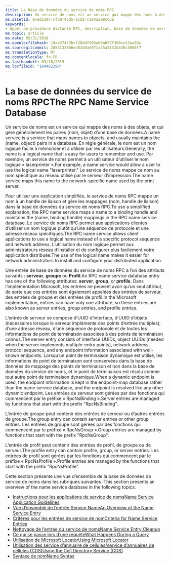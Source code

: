 ```yaml
---
title: La base de données du service de noms RPC
description: Un service de noms est un service qui mappe des noms à des objets, et qui gère généralement les paires (nom, objet) d’une base de données.
ms.assetid: 9ced2307-cf30-45d5-bcd2-c1e4aae8c63b
keywords:
- Appel de procédure distante RPC, description, base de données de service de noms
ms.topic: article
ms.date: 05/31/2018
ms.openlocfilehash: 19ae37473bcf28ddf995ab0a657f300ce13aa83c
ms.sourcegitcommit: 2d531328b6ed82d4ad971a45a5131b430c5866f7
ms.translationtype: MT
ms.contentlocale: fr-FR
ms.lasthandoff: 09/16/2019
ms.locfileid: "104462298"
---
```

# <a name="the-rpc-name-service-database"></a><span data-ttu-id="4decd-104">La base de données du service de noms RPC</span><span class="sxs-lookup"><span data-stu-id="4decd-104">The RPC Name Service Database</span></span>

<span data-ttu-id="4decd-105">Un service de noms est un service qui mappe des noms à des objets, et qui gère généralement les paires (nom, objet) d’une base de données.</span><span class="sxs-lookup"><span data-stu-id="4decd-105">A name service is a service that maps names to objects, and usually maintains the (name, object) pairs in a database.</span></span> <span data-ttu-id="4decd-106">En règle générale, le nom est un nom logique facile à mémoriser et à utiliser par les utilisateurs.</span><span class="sxs-lookup"><span data-stu-id="4decd-106">Generally, the name is a logical name that is easy for users to remember and use.</span></span> <span data-ttu-id="4decd-107">Par exemple, un service de noms permet à un utilisateur d’utiliser le nom logique « laserprinter ».</span><span class="sxs-lookup"><span data-stu-id="4decd-107">For example, a name service would allow a user to use the logical name "laserprinter."</span></span> <span data-ttu-id="4decd-108">Le service de noms mappe ce nom au nom spécifique au réseau utilisé par le serveur d’impression.</span><span class="sxs-lookup"><span data-stu-id="4decd-108">The name service maps this name to the network-specific name used by the print server.</span></span>

<span data-ttu-id="4decd-109">Pour utiliser une explication simplifiée, le service de noms RPC mappe un nom à un handle de liaison et gère les mappages (nom, handle de liaison) dans la base de données du service de noms RPC.</span><span class="sxs-lookup"><span data-stu-id="4decd-109">To use a simplified explanation, the RPC name service maps a name to a binding handle and maintains the (name, binding handle) mappings in the RPC name service database.</span></span> <span data-ttu-id="4decd-110">Le service de noms RPC permet aux applications clientes d’utiliser un nom logique plutôt qu’une séquence de protocole et une adresse réseau spécifiques.</span><span class="sxs-lookup"><span data-stu-id="4decd-110">The RPC name service allows client applications to use a logical name instead of a specific protocol sequence and network address.</span></span> <span data-ttu-id="4decd-111">L’utilisation du nom logique permet aux administrateurs réseau d’installer et de configurer plus facilement votre application distribuée.</span><span class="sxs-lookup"><span data-stu-id="4decd-111">The use of the logical name makes it easier for network administrators to install and configure your distributed application.</span></span>

<span data-ttu-id="4decd-112">Une entrée de base de données du service de noms RPC a l’un des attributs suivants : **serveur**, **groupe** ou **Profil**.</span><span class="sxs-lookup"><span data-stu-id="4decd-112">An RPC name service database entry has one of the following attributes: **server**, **group**, or **profile**.</span></span> <span data-ttu-id="4decd-113">Dans l’implémentation Microsoft, les entrées ne peuvent avoir qu’un seul attribut, de sorte que ces entrées sont également appelées des entrées de serveur, des entrées de groupe et des entrées de profil.</span><span class="sxs-lookup"><span data-stu-id="4decd-113">In the Microsoft implementation, entries can have only one attribute, so these entries are also known as server entries, group entries, and profile entries.</span></span>

<span data-ttu-id="4decd-114">L’entrée de serveur se compose d’UUID d’interface, d’UUID d’objets (nécessaires lorsque le serveur implémente des points d’entrée multiples), d’une adresse réseau, d’une séquence de protocole et de toutes les informations de point de terminaison associées à des points de terminaison connus.</span><span class="sxs-lookup"><span data-stu-id="4decd-114">The server entry consists of interface UUIDs, object UUIDs (needed when the server implements multiple-entry points), network address, protocol sequence, and any endpoint information associated with well-known endpoints.</span></span> <span data-ttu-id="4decd-115">Lorsqu’un point de terminaison dynamique est utilisé, les informations de point de terminaison sont conservées dans la base de données de mappage des points de terminaison et non dans la base de données du service de noms, et le point de terminaison est résolu comme tout autre point de terminaison dynamique.</span><span class="sxs-lookup"><span data-stu-id="4decd-115">When a dynamic endpoint is used, the endpoint information is kept in the endpoint-map database rather than the name service database, and the endpoint is resolved like any other dynamic endpoint.</span></span> <span data-ttu-id="4decd-116">Les entrées de serveur sont gérées par des fonctions qui commencent par le préfixe « RpcNsBinding ».</span><span class="sxs-lookup"><span data-stu-id="4decd-116">Server entries are managed by functions that start with the prefix "RpcNsBinding".</span></span>

<span data-ttu-id="4decd-117">L’entrée de groupe peut contenir des entrées de serveur ou d’autres entrées de groupe.</span><span class="sxs-lookup"><span data-stu-id="4decd-117">The group entry can contain server entries or other group entries.</span></span> <span data-ttu-id="4decd-118">Les entrées de groupe sont gérées par des fonctions qui commencent par le préfixe « RpcNsGroup ».</span><span class="sxs-lookup"><span data-stu-id="4decd-118">Group entries are managed by functions that start with the prefix "RpcNsGroup".</span></span>

<span data-ttu-id="4decd-119">L’entrée de profil peut contenir des entrées de profil, de groupe ou de serveur.</span><span class="sxs-lookup"><span data-stu-id="4decd-119">The profile entry can contain profile, group, or server entries.</span></span> <span data-ttu-id="4decd-120">Les entrées de profil sont gérées par les fonctions qui commencent par le préfixe « RpcNsProfile ».</span><span class="sxs-lookup"><span data-stu-id="4decd-120">Profile entries are managed by the functions that start with the prefix "RpcNsProfile".</span></span>

<span data-ttu-id="4decd-121">Cette section présente une vue d’ensemble de la base de données de service de noms dans les rubriques suivantes :</span><span class="sxs-lookup"><span data-stu-id="4decd-121">This section presents an overview of the name service database in the following topics:</span></span>

-   [<span data-ttu-id="4decd-122">Instructions pour les applications de service de noms</span><span class="sxs-lookup"><span data-stu-id="4decd-122">Name Service Application Guidelines</span></span>](name-service-application-guidelines.md)
-   [<span data-ttu-id="4decd-123">Vue d’ensemble de l’entrée Service Name</span><span class="sxs-lookup"><span data-stu-id="4decd-123">An Overview of the Name Service Entry</span></span>](an-overview-of-the-name-service-entry.md)
-   [<span data-ttu-id="4decd-124">Critères pour les entrées de service de nom</span><span class="sxs-lookup"><span data-stu-id="4decd-124">Criteria for Name Service Entries</span></span>](criteria-for-name-service-entries.md)
-   [<span data-ttu-id="4decd-125">Nettoyage de l’entrée du service de noms</span><span class="sxs-lookup"><span data-stu-id="4decd-125">Name Service Entry Cleanup</span></span>](name-service-entry-cleanup.md)
-   [<span data-ttu-id="4decd-126">Ce qui se passe lors d’une requête</span><span class="sxs-lookup"><span data-stu-id="4decd-126">What Happens During a Query</span></span>](what-happens-during-a-query.md)
-   [<span data-ttu-id="4decd-127">Utilisation de Microsoft Locator</span><span class="sxs-lookup"><span data-stu-id="4decd-127">Using Microsoft Locator</span></span>](using-microsoft-locator.md)
-   [<span data-ttu-id="4decd-128">Utilisation des service d’annuaire de cellules/service d’annuaires de cellules (CDS)</span><span class="sxs-lookup"><span data-stu-id="4decd-128">Using the Cell Directory Service (CDS)</span></span>](using-the-cell-directory-service-cds-.md)
-   [<span data-ttu-id="4decd-129">Syntaxe de nom</span><span class="sxs-lookup"><span data-stu-id="4decd-129">Name Syntax</span></span>](name-syntax.md)

 

 





